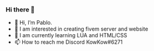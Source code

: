 ### Hi there 👋

- 👋 Hi, I’m Pablo.
- 👀 I am interested in creating fivem server and website
- 🌱 I am currently learning LUA and HTML/CSS
- 📫 How to reach me Discord KowKow#6271
